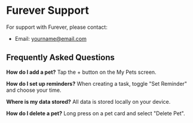 
# Furever Support

For support with Furever, please contact:
- Email: yourname@email.com

## Frequently Asked Questions

**How do I add a pet?**
Tap the + button on the My Pets screen.

**How do I set up reminders?**
When creating a task, toggle "Set Reminder" and choose your time.

**Where is my data stored?**
All data is stored locally on your device.

**How do I delete a pet?**
Long press on a pet card and select "Delete Pet".
